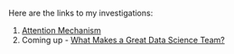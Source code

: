 Here are the links to my investigations:

1. [Attention Mechanism](https://docs.google.com/presentation/d/1sZUlsS0MgfBX-ffxTW3LfQRZ9QZanAOlEx_BCCL5Rr8/edit#slide=id.p)
2. Coming up - [What Makes a Great Data Science Team?]()


